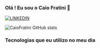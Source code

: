 ### Olá ! Eu sou o Caio Fratini 🤙

[![LINKEDIN](https://img.shields.io/badge/LinkedIn-0077B5?style=for-the-badge&logo=linkedin&logoColor=white)](https://www.linkedin.com/in/caio-fratini/)


![CaioFratini GitHub stats](https://github-readme-stats.vercel.app/api?username=CaioFratini&show_icons=true&theme=tokyonight)

### Tecnologias que eu utilizo no meu dia 
